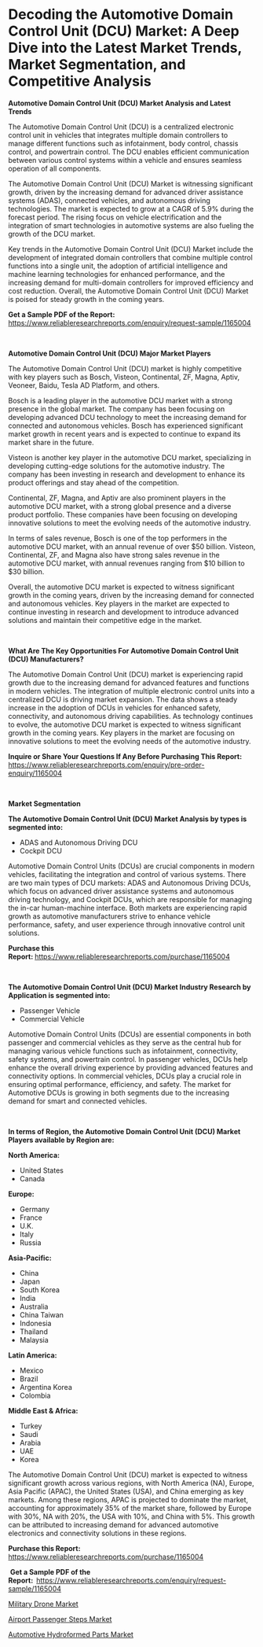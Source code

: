 <p><h1>Decoding the Automotive Domain Control Unit (DCU) Market: A Deep Dive into the Latest Market Trends, Market Segmentation, and Competitive Analysis</h1></p><p><strong>Automotive Domain Control Unit (DCU) Market Analysis and Latest Trends</strong></p>
<p><p>The Automotive Domain Control Unit (DCU) is a centralized electronic control unit in vehicles that integrates multiple domain controllers to manage different functions such as infotainment, body control, chassis control, and powertrain control. The DCU enables efficient communication between various control systems within a vehicle and ensures seamless operation of all components.</p><p>The Automotive Domain Control Unit (DCU) Market is witnessing significant growth, driven by the increasing demand for advanced driver assistance systems (ADAS), connected vehicles, and autonomous driving technologies. The market is expected to grow at a CAGR of 5.9% during the forecast period. The rising focus on vehicle electrification and the integration of smart technologies in automotive systems are also fueling the growth of the DCU market.</p><p>Key trends in the Automotive Domain Control Unit (DCU) Market include the development of integrated domain controllers that combine multiple control functions into a single unit, the adoption of artificial intelligence and machine learning technologies for enhanced performance, and the increasing demand for multi-domain controllers for improved efficiency and cost reduction. Overall, the Automotive Domain Control Unit (DCU) Market is poised for steady growth in the coming years.</p></p>
<p><strong>Get a Sample PDF of the Report:&nbsp;</strong> <a href="https://www.reliableresearchreports.com/enquiry/request-sample/1165004">https://www.reliableresearchreports.com/enquiry/request-sample/1165004</a></p>
<p>&nbsp;</p>
<p><strong>Automotive Domain Control Unit (DCU) Major Market Players</strong></p>
<p><p>The Automotive Domain Control Unit (DCU) market is highly competitive with key players such as Bosch, Visteon, Continental, ZF, Magna, Aptiv, Veoneer, Baidu, Tesla AD Platform, and others. </p><p>Bosch is a leading player in the automotive DCU market with a strong presence in the global market. The company has been focusing on developing advanced DCU technology to meet the increasing demand for connected and autonomous vehicles. Bosch has experienced significant market growth in recent years and is expected to continue to expand its market share in the future.</p><p>Visteon is another key player in the automotive DCU market, specializing in developing cutting-edge solutions for the automotive industry. The company has been investing in research and development to enhance its product offerings and stay ahead of the competition.</p><p>Continental, ZF, Magna, and Aptiv are also prominent players in the automotive DCU market, with a strong global presence and a diverse product portfolio. These companies have been focusing on developing innovative solutions to meet the evolving needs of the automotive industry.</p><p>In terms of sales revenue, Bosch is one of the top performers in the automotive DCU market, with an annual revenue of over $50 billion. Visteon, Continental, ZF, and Magna also have strong sales revenue in the automotive DCU market, with annual revenues ranging from $10 billion to $30 billion.</p><p>Overall, the automotive DCU market is expected to witness significant growth in the coming years, driven by the increasing demand for connected and autonomous vehicles. Key players in the market are expected to continue investing in research and development to introduce advanced solutions and maintain their competitive edge in the market.</p></p>
<p>&nbsp;</p>
<p><strong>What Are The Key Opportunities For Automotive Domain Control Unit (DCU) Manufacturers?</strong></p>
<p><p>The Automotive Domain Control Unit (DCU) market is experiencing rapid growth due to the increasing demand for advanced features and functions in modern vehicles. The integration of multiple electronic control units into a centralized DCU is driving market expansion. The data shows a steady increase in the adoption of DCUs in vehicles for enhanced safety, connectivity, and autonomous driving capabilities. As technology continues to evolve, the automotive DCU market is expected to witness significant growth in the coming years. Key players in the market are focusing on innovative solutions to meet the evolving needs of the automotive industry.</p></p>
<p><strong>Inquire or Share Your Questions If Any Before Purchasing This Report:</strong> <a href="https://www.reliableresearchreports.com/enquiry/pre-order-enquiry/1165004">https://www.reliableresearchreports.com/enquiry/pre-order-enquiry/1165004</a></p>
<p>&nbsp;</p>
<p><strong>Market Segmentation</strong></p>
<p><strong>The Automotive Domain Control Unit (DCU) Market Analysis by types is segmented into:</strong></p>
<p><ul><li>ADAS and Autonomous Driving DCU</li><li>Cockpit DCU</li></ul></p>
<p><p>Automotive Domain Control Units (DCUs) are crucial components in modern vehicles, facilitating the integration and control of various systems. There are two main types of DCU markets: ADAS and Autonomous Driving DCUs, which focus on advanced driver assistance systems and autonomous driving technology, and Cockpit DCUs, which are responsible for managing the in-car human-machine interface. Both markets are experiencing rapid growth as automotive manufacturers strive to enhance vehicle performance, safety, and user experience through innovative control unit solutions.</p></p>
<p><strong>Purchase this Report:&nbsp;</strong><a href="https://www.reliableresearchreports.com/purchase/1165004">https://www.reliableresearchreports.com/purchase/1165004</a></p>
<p>&nbsp;</p>
<p><strong>The Automotive Domain Control Unit (DCU) Market Industry Research by Application is segmented into:</strong></p>
<p><ul><li>Passenger Vehicle</li><li>Commercial Vehicle</li></ul></p>
<p><p>Automotive Domain Control Units (DCUs) are essential components in both passenger and commercial vehicles as they serve as the central hub for managing various vehicle functions such as infotainment, connectivity, safety systems, and powertrain control. In passenger vehicles, DCUs help enhance the overall driving experience by providing advanced features and connectivity options. In commercial vehicles, DCUs play a crucial role in ensuring optimal performance, efficiency, and safety. The market for Automotive DCUs is growing in both segments due to the increasing demand for smart and connected vehicles.</p></p>
<p>&nbsp;</p>
<p><strong>In terms of Region, the Automotive Domain Control Unit (DCU) Market Players available by Region are:</strong></p>
<p>
    <p> <strong> North America: </strong>
        <ul>
            <li>United States</li>
            <li>Canada</li>
        </ul>
        </p> 
    <p> <strong> Europe: </strong>
        <ul>
            <li>Germany</li>
            <li>France</li>
            <li>U.K.</li>
            <li>Italy</li>
            <li>Russia</li>
        </ul>
        </p> 
    <p> <strong> Asia-Pacific: </strong>
        <ul>
            <li>China</li>
            <li>Japan</li>
            <li>South Korea</li>
            <li>India</li>
            <li>Australia</li>
            <li>China Taiwan</li>
            <li>Indonesia</li>
            <li>Thailand</li>
            <li>Malaysia</li>
        </ul>
        </p> 
    <p> <strong> Latin America: </strong>
        <ul>
            <li>Mexico</li>
            <li>Brazil</li>
            <li>Argentina Korea</li>
            <li>Colombia</li>
        </ul>
        </p> 
    <p> <strong> Middle East & Africa: </strong>
        <ul>
            <li>Turkey</li>
            <li>Saudi</li>
            <li>Arabia</li>
            <li>UAE</li>
            <li>Korea</li>
        </ul>
    </p>
    </p>
<p><p>The Automotive Domain Control Unit (DCU) market is expected to witness significant growth across various regions, with North America (NA), Europe, Asia Pacific (APAC), the United States (USA), and China emerging as key markets. Among these regions, APAC is projected to dominate the market, accounting for approximately 35% of the market share, followed by Europe with 30%, NA with 20%, the USA with 10%, and China with 5%. This growth can be attributed to increasing demand for advanced automotive electronics and connectivity solutions in these regions.</p></p>
<p><strong>Purchase this Report: </strong><a href="https://www.reliableresearchreports.com/purchase/1165004">https://www.reliableresearchreports.com/purchase/1165004</a></p>
<p>&nbsp;<strong>Get a Sample PDF of the Report:&nbsp;&nbsp;</strong><a href="https://www.reliableresearchreports.com/enquiry/request-sample/1165004">https://www.reliableresearchreports.com/enquiry/request-sample/1165004</a></p>
<p><strong></strong></p>
<p><p><a href="https://github.com/globismark/Market-Research-Report-List-2/blob/main/military-drone-market.md">Military Drone Market</a></p><p><a href="https://github.com/timeliteaut/Market-Research-Report-List-1/blob/main/airport-passenger-steps-market.md">Airport Passenger Steps Market</a></p><p><a href="https://github.com/bobicer/Market-Research-Report-List-2/blob/main/automotive-hydroformed-parts-market.md">Automotive Hydroformed Parts Market</a></p></p>